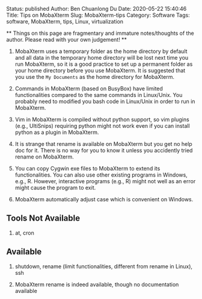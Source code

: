Status: published
Author: Ben Chuanlong Du
Date: 2020-05-22 15:40:46
Title: Tips on MobaXterm
Slug: MobaXterm-tips
Category: Software
Tags: software, MobaXterm, tips, Linux, virtualization

**
Things on this page are fragmentary and immature notes/thoughts of the author. 
Please read with your own judgement!
**
 


1. MobaXterm uses a temporary folder as the home directory by default 
    and all data in the temporary home directory will be lost next time you run MobaXterm,
    so it is a good practice to set up a permanent folder 
    as your home directory before you use MobaXterm.
    It is suggested that you use the `My Documents` as the home directory for MobaXterm.

2. Commands in MobaXterm (based on BusyBox) have limited functionalities 
    compared to the same commands in Linux/Unix. 
    You probably need to modified you bash code in Linux/Unix 
    in order to run in MobaXterm.

3. Vim in MobaXterm is compiled without python support,
    so vim plugins (e.g., UltiSnips) requiring python might not work
    even if you can install python as a plugin in MobaXterm.

1. It is strange that rename is available on MobaXterm but you get no help doc for it. 
    There is no way for you to know it unless you accidently tried rename on MobaXterm.

2. You can copy Cygwin exe files to MobaXterm to extend its functionalities. 
    You can also use other existing programs in Windows, e.g., R. 
    However, 
    interactive programs (e.g., R) might not well as an error might cause the program to exit.

3. MobaXterm automatically adjust case which is convenient on Windows.

## Tools Not Available

1. at, cron

## Available

1. shutdown, rename (limit functionalities, different from rename in Linux), ssh

2. MobaXterm rename is indeed available, though no documentation available

